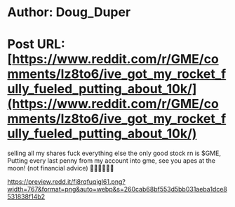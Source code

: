 # Author: Doug_Duper
# Post URL: [https://www.reddit.com/r/GME/comments/lz8to6/ive_got_my_rocket_fully_fueled_putting_about_10k/](https://www.reddit.com/r/GME/comments/lz8to6/ive_got_my_rocket_fully_fueled_putting_about_10k/)


selling all my shares fuck everything else the only good stock rn is $GME,  Putting every last penny from my account into gme, see you apes at the moon! (not financial advice) 💎🙌🚀🚀🚀🐒

https://preview.redd.it/fi8rqfuqigl61.png?width=767&format=png&auto=webp&s=260cab68bf553d5bb031aeba1dce8531838f14b2
